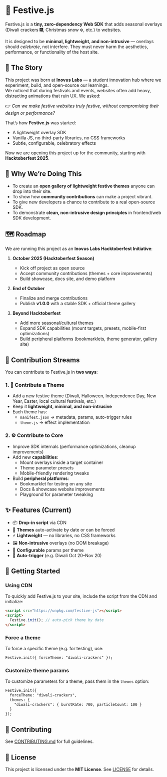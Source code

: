 
# 🎉 Festive.js

Festive.js is a **tiny, zero-dependency Web SDK** that adds seasonal overlays (Diwali crackers 🎆, Christmas snow ❄️, etc.) to websites.  

It is designed to be **minimal, lightweight, and non-intrusive** — overlays should *celebrate*, not interfere. They must never harm the aesthetics, performance, or functionality of the host site.


## 🌱 The Story

This project was born at **Inovus Labs** — a student innovation hub where we experiment, build, and open-source our learnings.  
We noticed that during festivals and events, websites often add heavy, distracting animations that ruin UX. We asked:  

👉 *Can we make festive websites truly festive, without compromising their design or performance?*  

That’s how **Festive.js** was started:  
- A lightweight overlay SDK
- Vanilla JS, no third-party libraries, no CSS frameworks  
- Subtle, configurable, celebratory effects  

Now we are opening this project up for the community, starting with **Hacktoberfest 2025**.


## 🎯 Why We’re Doing This

- To create an **open gallery of lightweight festive themes** anyone can drop into their site.  
- To show how **community contributions** can make a project vibrant.  
- To give new developers a chance to contribute to a real open-source SDK.  
- To demonstrate **clean, non-intrusive design principles** in frontend/web SDK development.


## 🗺️ Roadmap

We are running this project as an **Inovus Labs Hacktoberfest Initiative**:

1. **October 2025 (Hacktoberfest Season)**
   - Kick off project as open source  
   - Accept community contributions (themes + core improvements)  
   - Build showcase, docs site, and demo platform  

2. **End of October**
   - Finalize and merge contributions
   - Publish **v1.0.0** with a stable SDK + official theme gallery

3. **Beyond Hacktoberfest**
   - Add more seasonal/cultural themes
   - Expand SDK capabilities (mount targets, presets, mobile-first optimizations)
   - Build peripheral platforms (bookmarklets, theme generator, gallery site)


<!-- ## 🍂 Hacktoberfest & How to Contribute

### What is Hacktoberfest?
[Hacktoberfest](https://hacktoberfest.com/) is an annual celebration of open source.  
Every October, developers from around the world contribute to open projects, improve codebases, and grow as a community.  
Submitting **4 pull requests** during Hacktoberfest makes you eligible for rewards (like digital badges, swag, or trees planted 🌱). -->


## 🚀 Contribution Streams

You can contribute to Festive.js in **two ways**:

### 1. 🎨 Contribute a Theme
- Add a new festive theme (Diwali, Halloween, Independence Day, New Year, Easter, local cultural festivals, etc.)
- Keep it **lightweight, minimal, and non-intrusive**
- Each theme has:
  - `manifest.json` → metadata, params, auto-trigger rules
  - `theme.js` → effect implementation

### 2. ⚙️ Contribute to Core
- Improve SDK internals (performance optimizations, cleanup improvements)
- Add new **capabilities**:
  - Mount overlays inside a target container  
  - Theme parameter presets  
  - Mobile-friendly rendering tweaks  
- Build **peripheral platforms**:
  - Bookmarklet for testing on any site
  - Docs & showcase website improvements
  - Playground for parameter tweaking

## ✨ Features (Current)

- 📦 **Drop-in script** via CDN
- 🎨 **Themes** auto-activate by date or can be forced
- ⚡ **Lightweight** — no libraries, no CSS frameworks
- 🖼️ **Non-intrusive** overlays (no DOM breakage)
- 🔧 **Configurable** params per theme
- 📅 **Auto-trigger** (e.g. Diwali Oct 20–Nov 20)


## 🚀 Getting Started

### Using CDN
To quickly add Festive.js to your site, include the script from the CDN and initialize:
```html
<script src="https://unpkg.com/festive-js"></script>
<script>
  Festive.init(); // auto-pick theme by date
</script>
```

### Force a theme
To force a specific theme (e.g. for testing), use:
```html
Festive.init({ forceTheme: "diwali-crackers" });
```

### Customize theme params
To customize parameters for a theme, pass them in the `themes` option:
```html
Festive.init({
  forceTheme: "diwali-crackers",
  themes: {
    "diwali-crackers": { burstRate: 700, particleCount: 100 }
  }
});
```


<!-- ## 📖 Docs & Showcase
👉 Visit [festive-js demo](https://inovuslabs.github.io/festive-js) for:
- Usage docs  
- Theme gallery  
- Playground to tweak params  
- Demo page to preview on your own site   -->


## 🤝 Contributing
See [CONTRIBUTING.md](./CONTRIBUTING.md) for full guidelines.


## 📝 License
This project is licensed under the **MIT License**. See [LICENSE](./LICENSE) for details.
